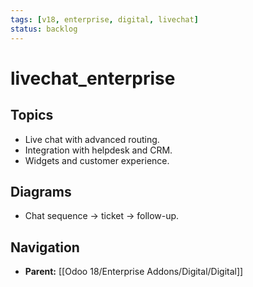 ```yaml
---
tags: [v18, enterprise, digital, livechat]
status: backlog
---
```

# livechat_enterprise

## Topics
- Live chat with advanced routing.
- Integration with helpdesk and CRM.
- Widgets and customer experience.

## Diagrams
- Chat sequence -> ticket -> follow-up.








## Navigation
- **Parent:** [[Odoo 18/Enterprise Addons/Digital/Digital]]
